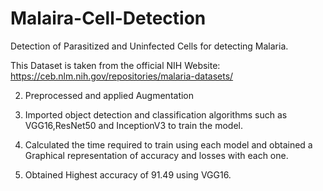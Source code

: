 # Malaira-Cell-Detection
Detection of  Parasitized and Uninfected Cells for detecting Malaria.

This Dataset is taken from the official NIH Website: https://ceb.nlm.nih.gov/repositories/malaria-datasets/

2. Preprocessed and applied Augmentation

3. Imported object detection and classification algorithms such as
VGG16,ResNet50 and InceptionV3 to train the model.

4. Calculated the time required to train using each model and obtained
a Graphical representation of accuracy and losses with each one.
 
5. Obtained Highest accuracy of 91.49 using VGG16.
